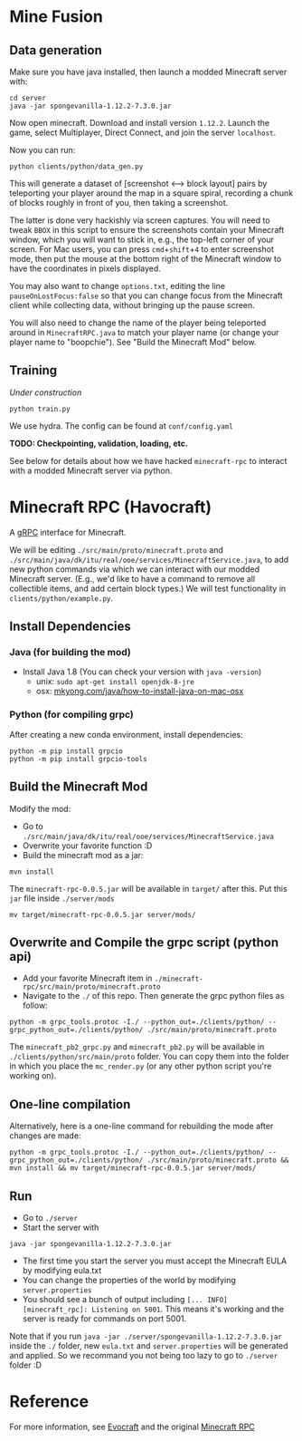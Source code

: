 
# Mine Fusion

## Data generation
Make sure you have java installed, then launch a modded Minecraft server with:
```
cd server
java -jar spongevanilla-1.12.2-7.3.0.jar 
``` 

Now open minecraft. Download and install version `1.12.2`. Launch the game, select Multiplayer, Direct Connect, and join the server `localhost`.

Now you can run:
```
python clients/python/data_gen.py
```
This will generate a dataset of [screenshot <--> block layout] pairs by teleporting your player around the map in a square spiral, recording a chunk of blocks roughly in front of you, then taking a screenshot.

The latter is done very hackishly via screen captures. You will need to tweak `BBOX` in this script to ensure the screenshots contain your Minecraft window, which you will want to stick in, e.g., the top-left corner of your screen. For Mac users, you can press `cmd`+`shift`+`4` to enter screenshot mode, then put the mouse at the bottom right of the Minecraft window to have the coordinates in pixels displayed.

You may also want to change `options.txt`, editing the line `pauseOnLostFocus:false` so that you can change focus from the Minecraft client while collecting data, without bringing up the pause screen.

You will also need to change the name of the player being teleported around in `MinecraftRPC.java` to match your player name (or change your player name to "boopchie"). See "Build the Minecraft Mod" below.

## Training
_Under construction_

```
python train.py
```

We use hydra. The config can be found at `conf/config.yaml`

**TODO: Checkpointing, validation, loading, etc.**

See below for details about how we have hacked `minecraft-rpc` to interact with a modded Minecraft server via python.

# Minecraft RPC (Havocraft)
A [gRPC](https://grpc.io) interface for Minecraft. 

We will be editing `./src/main/proto/minecraft.proto` and `./src/main/java/dk/itu/real/ooe/services/MinecraftService.java`, to add new python commands via which we can interact with our modded Minecraft server. (E.g., we'd like to have a command to remove all collectible items, and add certain block types.) We will test functionality in `clients/python/example.py`.


## Install Dependencies

### Java (for building the mod)
* Install Java 1.8 (You can check your version with `java -version`)
  * unix: `sudo apt-get install openjdk-8-jre`
  * osx: [mkyong.com/java/how-to-install-java-on-mac-osx](https://mkyong.com/java/how-to-install-java-on-mac-osx/)  

### Python (for compiling grpc)
After creating a new conda environment, install dependencies:
```
python -m pip install grpcio
python -m pip install grpcio-tools
```

## Build the Minecraft Mod
Modify the mod:
* Go to `./src/main/java/dk/itu/real/ooe/services/MinecraftService.java`
* Overwrite your favorite function :D
* Build the minecraft mod as a jar:
```
mvn install
```
The `minecraft-rpc-0.0.5.jar` will be available in `target/` after this. Put this `jar` file inside `./server/mods`
```
mv target/minecraft-rpc-0.0.5.jar server/mods/
```

## Overwrite and Compile the grpc script (python api)
* Add your favorite Minecraft item in `./minecraft-rpc/src/main/proto/minecraft.proto`
* Navigate to the `./` of this repo. Then generate the grpc python files as follow:
```
python -m grpc_tools.protoc -I./ --python_out=./clients/python/ --grpc_python_out=./clients/python/ ./src/main/proto/minecraft.proto
```
The `minecraft_pb2_grpc.py` and `minecraft_pb2.py` will be available in `./clients/python/src/main/proto` folder. You can copy them into the folder in which you place the `mc_render.py` (or any other python script you're working on).


## One-line compilation

Alternatively, here is a one-line command for rebuilding the mode after changes are made:
```
python -m grpc_tools.protoc -I./ --python_out=./clients/python/ --grpc_python_out=./clients/python/ ./src/main/proto/minecraft.proto && mvn install && mv target/minecraft-rpc-0.0.5.jar server/mods/
```


## Run 
* Go to `./server`
* Start the server with 
```
java -jar spongevanilla-1.12.2-7.3.0.jar
```
* The first time you start the server you must accept the Minecraft EULA by modifying eula.txt
* You can change the properties of the world by modifying `server.properties`
* You should see a bunch of output including `[... INFO] [minecraft_rpc]: Listening on 5001`. 
This means it's working and the server is ready for commands on port 5001.

Note that if you run `java -jar ./server/spongevanilla-1.12.2-7.3.0.jar` inside the `./` folder, new `eula.txt` and `server.properties` will be generated and applied. So we recommand you not being too lazy to go to `./server` folder :D


# Reference 
For more information, see [Evocraft](https://github.com/real-itu/Evocraft-py) and the original [Minecraft RPC](https://github.com/real-itu/minecraft-rpc)